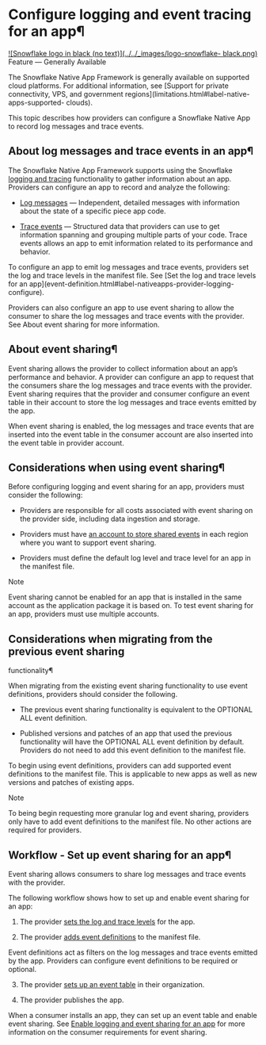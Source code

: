 # Configure logging and event tracing for an app¶

[![Snowflake logo in black \(no text\)](../../_images/logo-snowflake-
black.png)](../../_images/logo-snowflake-black.png) Feature — Generally
Available

The Snowflake Native App Framework is generally available on supported cloud
platforms. For additional information, see [Support for private connectivity,
VPS, and government regions](limitations.html#label-native-apps-supported-
clouds).

This topic describes how providers can configure a Snowflake Native App to
record log messages and trace events.

## About log messages and trace events in an app¶

The Snowflake Native App Framework supports using the Snowflake [logging and
tracing](../logging-tracing/logging-tracing-overview) functionality to gather
information about an app. Providers can configure an app to record and analyze
the following:

  * [Log messages](../logging-tracing/logging) — Independent, detailed messages with information about the state of a specific piece app code.

  * [Trace events](../logging-tracing/tracing) — Structured data that providers can use to get information spanning and grouping multiple parts of your code. Trace events allows an app to emit information related to its performance and behavior.

To configure an app to emit log messages and trace events, providers set the
log and trace levels in the manifest file. See [Set the log and trace levels
for an app](event-definition.html#label-nativeapps-provider-logging-
configure).

Providers can also configure an app to use event sharing to allow the consumer
to share the log messages and trace events with the provider. See About event
sharing for more information.

## About event sharing¶

Event sharing allows the provider to collect information about an app’s
performance and behavior. A provider can configure an app to request that the
consumers share the log messages and trace events with the provider. Event
sharing requires that the provider and consumer configure an event table in
their account to store the log messages and trace events emitted by the app.

When event sharing is enabled, the log messages and trace events that are
inserted into the event table in the consumer account are also inserted into
the event table in provider account.

## Considerations when using event sharing¶

Before configuring logging and event sharing for an app, providers must
consider the following:

  * Providers are responsible for all costs associated with event sharing on the provider side, including data ingestion and storage.

  * Providers must have [an account to store shared events](event-manage-provider.html#label-nativeapps-provider-logging-configure-event-account) in each region where you want to support event sharing.

  * Providers must define the default log level and trace level for an app in the manifest file.

Note

Event sharing cannot be enabled for an app that is installed in the same
account as the application package it is based on. To test event sharing for
an app, providers must use multiple accounts.

## Considerations when migrating from the previous event sharing
functionality¶

When migrating from the existing event sharing functionality to use event
definitions, providers should consider the following.

  * The previous event sharing functionality is equivalent to the OPTIONAL ALL event definition.

  * Published versions and patches of an app that used the previous functionality will have the OPTIONAL ALL event definition by default. Providers do not need to add this event definition to the manifest file.

To begin using event definitions, providers can add supported event
definitions to the manifest file. This is applicable to new apps as well as
new versions and patches of existing apps.

Note

To being begin requesting more granular log and event sharing, providers only
have to add event definitions to the manifest file. No other actions are
required for providers.

## Workflow - Set up event sharing for an app¶

Event sharing allows consumers to share log messages and trace events with the
provider.

The following workflow shows how to set up and enable event sharing for an
app:

  1. The provider [sets the log and trace levels](event-definition.html#label-nativeapps-provider-logging-configure) for the app.

  2. The provider [adds event definitions](event-definition.html#label-nativeapps-event-definitions-add) to the manifest file.

Event definitions act as filters on the log messages and trace events emitted
by the app. Providers can configure event definitions to be required or
optional.

  3. The provider [sets up an event table](event-manage-provider.html#label-nativeapps-provider-logging-configure-event-account) in their organization.

  4. The provider publishes the app.

When a consumer installs an app, they can set up an event table and enable
event sharing. See [Enable logging and event sharing for an
app](https://other-docs.snowflake.com/en/native-apps/consumer-enable-logging)
for more information on the consumer requirements for event sharing.

